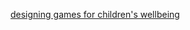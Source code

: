 [designing games for children's wellbeing](https://www.unicef.org/childrightsandbusiness/workstreams/responsible-technology/online-gaming/ritec-design-toolbox)
